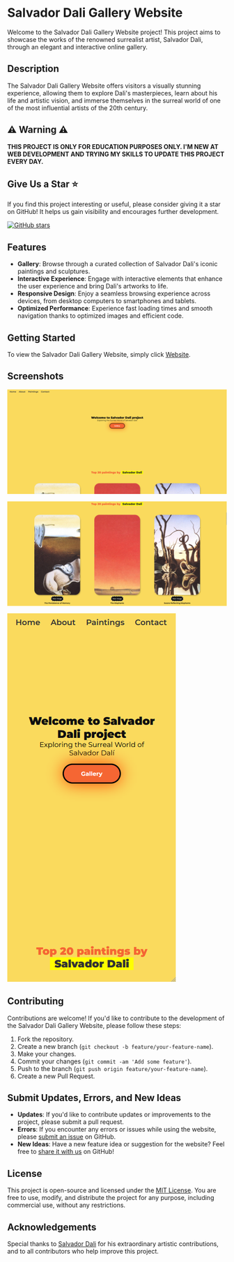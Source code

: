 # Salvador Dali Gallery Website

Welcome to the Salvador Dali Gallery Website project! This project aims to showcase the works of the renowned surrealist artist, Salvador Dali, through an elegant and interactive online gallery. 

## Description

The Salvador Dali Gallery Website offers visitors a visually stunning experience, allowing them to explore Dali's masterpieces, learn about his life and artistic vision, and immerse themselves in the surreal world of one of the most influential artists of the 20th century.

## ⚠️ Warning ⚠️

**THIS PROJECT IS ONLY FOR EDUCATION PURPOSES ONLY. I'M NEW AT WEB DEVELOPMENT AND TRYING MY SKILLS TO UPDATE THIS PROJECT EVERY DAY.**


## Give Us a Star ⭐

If you find this project interesting or useful, please consider giving it a star on GitHub! It helps us gain visibility and encourages further development.

[![GitHub stars](https://img.shields.io/github/stars/mrcyodev/salvador-dali-gallery-website.svg?style=social)](https://github.com/mrcyodev/salvador-dali-gallery-website/stargazers)

## Features

- **Gallery**: Browse through a curated collection of Salvador Dali's iconic paintings and sculptures.
- **Interactive Experience**: Engage with interactive elements that enhance the user experience and bring Dali's artworks to life.
- **Responsive Design**: Enjoy a seamless browsing experience across devices, from desktop computers to smartphones and tablets.
- **Optimized Performance**: Experience fast loading times and smooth navigation thanks to optimized images and efficient code.

## Getting Started

To view the Salvador Dali Gallery Website, simply click [Website](https://mrcyodev.github.io/salvador-dali-gallery-website/).


## Screenshots

![Screenshot-1](https://github.com/MRCYODev/salvador-dali-gallery-website/blob/main/screenshots/photo-1.png)


![Screenshot-2](https://github.com/MRCYODev/salvador-dali-gallery-website/blob/main/screenshots/photo-2.png)


![Screenshot-3](https://github.com/MRCYODev/salvador-dali-gallery-website/blob/main/screenshots/photo-3.png)

## Contributing

Contributions are welcome! If you'd like to contribute to the development of the Salvador Dali Gallery Website, please follow these steps:
1. Fork the repository.
2. Create a new branch (`git checkout -b feature/your-feature-name`).
3. Make your changes.
4. Commit your changes (`git commit -am 'Add some feature'`).
5. Push to the branch (`git push origin feature/your-feature-name`).
6. Create a new Pull Request.

## Submit Updates, Errors, and New Ideas

- **Updates**: If you'd like to contribute updates or improvements to the project, please submit a pull request.
- **Errors**: If you encounter any errors or issues while using the website, please [submit an issue](https://github.com/mrcyodev/salvador-dali-gallery-website/issues) on GitHub.
- **New Ideas**: Have a new feature idea or suggestion for the website? Feel free to [share it with us](https://github.com/mrcyodev/salvador-dali-gallery-website/issues) on GitHub!


## License

This project is open-source and licensed under the [MIT License](LICENSE). You are free to use, modify, and distribute the project for any purpose, including commercial use, without any restrictions.

## Acknowledgements

Special thanks to [Salvador Dali](https://en.wikipedia.org/wiki/Salvador_Dal%C3%AD) for his extraordinary artistic contributions, and to all contributors who help improve this project.

